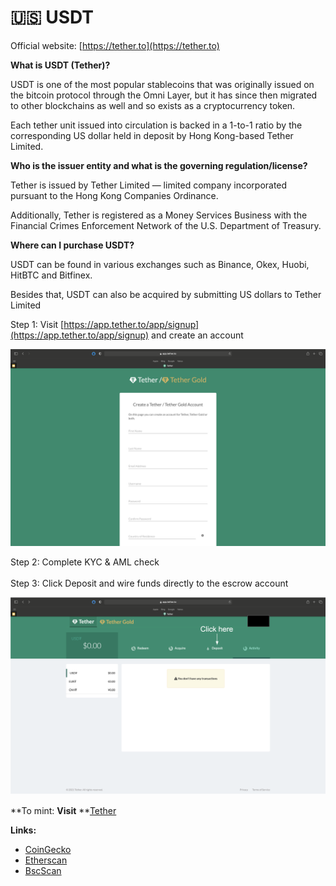 # 🇺🇸 USDT

Official website: [https://tether.to](https://tether.to)

**What is USDT (Tether)?**

USDT is one of the most popular stablecoins that was originally issued on the bitcoin protocol through the Omni Layer, but it has since then migrated to other blockchains as well and so exists as a cryptocurrency token.

Each tether unit issued into circulation is backed in a 1-­to-1 ratio by the corresponding US dollar held in deposit by Hong Kong-based Tether Limited.

**Who is the issuer entity and what is the governing regulation/license?**

Tether is issued by Tether Limited — limited company incorporated pursuant to the Hong Kong Companies Ordinance. 

Additionally, Tether is registered as a Money Services Business with the Financial Crimes Enforcement Network of the U.S. Department of Treasury. 

**Where can I purchase USDT?**

USDT can be found in various exchanges such as Binance, Okex, Huobi, HitBTC and Bitfinex. 

Besides that, USDT can also be acquired by submitting US dollars to Tether Limited

Step 1: Visit [https://app.tether.to/app/signup](https://app.tether.to/app/signup) and create an account

![](<../.gitbook/assets/Screenshot 2021-05-20 at 10.05.17 PM (1).png>)

Step 2: Complete KYC & AML check\
\
Step 3: Click Deposit and wire funds directly to the escrow account

![](<../.gitbook/assets/Screenshot 2021-05-20 at 10.16.56 PM.png>)

**To mint: **Visit** **[Tether](https://tether.to)

**Links:**

* [CoinGecko](https://www.coingecko.com/en/coins/tether)
* [Etherscan](https://etherscan.io/address/0xdac17f958d2ee523a2206206994597c13d831ec7)
* [BscScan](https://testnet.bscscan.com/token/0xba6670261a05b8504e8ab9c45d97a8ed42573822)
